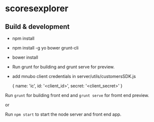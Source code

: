 # scoresexplorer


## Build & development

- npm install
- npm install -g yo bower grunt-cli
- bower install
- Run grunt for building and grunt serve for preview.
- add mnubo client credentials in server/utils/customersSDK.js

     {
        name: 'ic',
        id: '<client_id>',
        secret: '<client_secret>'
    }

Run `grunt` for building front end and `grunt serve` for fromt end preview.

or 

Run `npm start` to start the node server and front end app.
